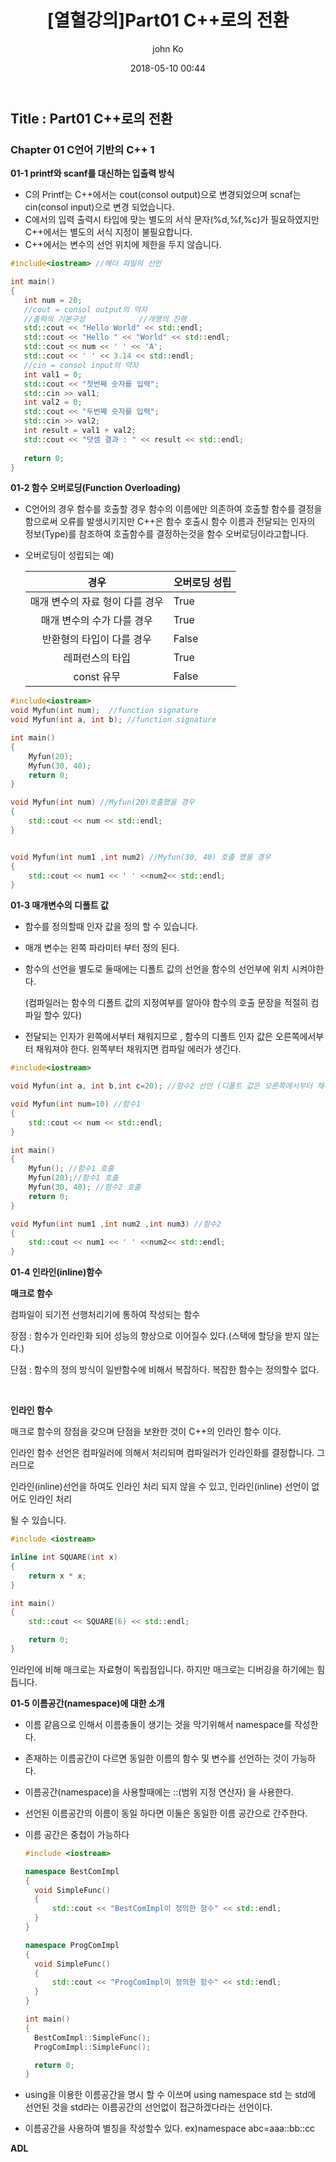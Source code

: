 ﻿---
title: "[열혈강의]Part01 C++로의 전환"
layout: post
date: 2018-05-10 00:44
image: /assets/images/markdown.jpg
headerImage: false
tag:
- CPlusPlus
star: flase
category: blog
author: john Ko
description: Fundamental Programming
---
## Title : Part01 C++로의 전환

### Chapter 01 C언어 기반의 C++ 1 

**01-1 printf와 scanf를 대신하는 입출력 방식**

* C의 Printf는 C++에서는 cout(consol output)으로 변경되었으며 scnaf는 cin(consol input)으로 변경 되었습니다.
* C에서의 입력 출력시 타입에 맞는 별도의 서식 문자(%d,%f,%c)가 필요하였지만 C++에서는 별도의 서식 지정이 불필요합니다. 
* C++에서는 변수의 선언 위치에 제한을 두지 않습니다.

 ```c++
#include<iostream> //헤더 파일의 선언

int main()
{
	int num = 20;
	//cout = consol output의 약자
	//출력의 기본구성            //개행의 진행
	std::cout << "Hello World" << std::endl;
	std::cout << "Hello " << "World" << std::endl;
	std::cout << num << ' ' << 'A';
	std::cout << ' ' << 3.14 << std::endl;
	//cin = consol input의 약자
	int val1 = 0;
	std::cout << "첫번째 숫자를 입력";
	std::cin >> val1;
	int val2 = 0;
	std::cout << "두번째 숫자를 입력";
	std::cin >> val2;
	int result = val1 + val2;
	std::cout << "덧셈 결과 : " << result << std::endl;
    
	return 0;
}
 ```

**01-2 함수 오버로딩(Function Overloading)**

- C언어의 경우 함수를 호출할 경우 함수의 이름에만 의존하여  호출할 함수를 결정을 함으로써 오류를 발생시키지만 C++은 함수 호출시 함수 이름과 전달되는 인자의 정보(Type)를 참조하여 호출함수를 결정하는것을 함수 오버로딩이라고합니다. 

- 오버로딩이 성립되는 예)

  |              경우               | 오버로딩 성립 |
  | :-----------------------------: | ------------- |
  | 매개 변수의 자료 형이 다를 경우 | True          |
  |   매개 변수의 수가 다를 경우    | True          |
  |    반환형의 타입이 다를 경우    | False         |
  |         레퍼런스의 타입         | True          |
  |           const 유무            | False         |

```c++
#include<iostream>
void Myfun(int num);  //function signature
void Myfun(int a, int b); //function signature

int main()
{
	Myfun(20);
	Myfun(30, 40);
    return 0;
}

void Myfun(int num) //Myfun(20)호출했을 경우
{
	std::cout << num << std::endl;
}


void Myfun(int num1 ,int num2) //Myfun(30, 40) 호출 했을 경우 
{
	std::cout << num1 << ' ' <<num2<< std::endl;
}

```



**01-3 매개변수의 디폴트 값**

- 함수를 정의할때 인자 값을 정의 할 수 있습니다.

- 매개 변수는 왼쪽 파라미터 부터 정의 된다.

- 함수의 선언을 별도로 둘때에는 디폴트 값의 선언을 함수의 선언부에 위치 시켜야한다.

  (컴파일러는 함수의 디폴트 값의 지정여부를 알아야 함수의 호출 문장을 적절히 컴파일 할수 있다)

- 전달되는 인자가 왼쪽에서부터 채워지므로 , 함수의 디폴트 인자 값은 오른쪽에서부터 채워져야 한다. 왼쪽부터 채워지면 컴파일 에러가 생긴다.

```c++
#include<iostream>

void Myfun(int a, int b,int c=20); //함수2 선언 (디폴트 값은 오른쪽에서부터 채워져야한다)

void Myfun(int num=10) //함수1
{
	std::cout << num << std::endl;
}

int main()
{
	Myfun(); //함수1 호출
	Myfun(20);//함수1 호출
	Myfun(30, 40); //함수2 호출
    return 0;
}

void Myfun(int num1 ,int num2 ,int num3) //함수2
{
	std::cout << num1 << ' ' <<num2<< std::endl;
}
```



**01-4 인라인(inline)함수**

**매크로 함수**  

컴파일이 되기전 선행처리기에 통하여 작성되는 함수 

장점 : 함수가 인라인화 되어 성능의 향상으로 이어질수 있다.(스택에 할당을 받지 않는다.)

단점 : 함수의 정의 방식이 일반함수에 비해서 복잡하다. 복잡한 함수는 정의할수 없다. 

​         



**인라인 함수**

매크로 함수의 장점을 갖으며 단점을 보완한 것이 C++의 인라인 함수 이다.

인라인 함수 선언은 컴파일러에 의해서 처리되며 컴파일러가 인라인화를 결정합니다. 그러므로

인라인(inline)선언을 하여도 인라인 처리 되지 않을 수 있고, 인라인(inline) 선언이 없어도 인라인 처리

될 수 있습니다.

```c++
#include <iostream>

inline int SQUARE(int x)
{
	return x * x;
}

int main()
{
	std::cout << SQUARE(6) << std::endl;

    return 0;
}

```



인라인에 비해 매크로는 자료형이 독립점입니다. 하지만 매크로는 디버깅을 하기에는 힘듭니다.



**01-5 이름공간(namespace)에 대한 소개**

* 이름 같음으로 인해서 이름충돌이 생기는 것을 막기위해서 namespace를 작성한다.

* 존재하는 이름공간이 다르면 동일한 이름의 함수 및 변수를 선언하는 것이 가능하다.

* 이름공간(namespace)을 사용할때에는 ::(범위 지정 연산자) 을 사용한다.

* 선언된 이름공간의 이름이 동일 하다면 이둘은 동일한 이름 공간으로 간주한다.

* 이름 공간은 중첩이 가능하다

  ```c++
  #include <iostream>
  
  namespace BestComImpl
  {
  	void SimpleFunc()
  	{
  		std::cout << "BestComImpl이 정의한 함수" << std::endl;
  	}
  }
  
  namespace ProgComImpl
  {
  	void SimpleFunc()
  	{
  		std::cout << "ProgComImpl이 정의한 함수" << std::endl;
  	}
  }
  
  int main()
  {
  	BestComImpl::SimpleFunc();
  	ProgComImpl::SimpleFunc();
  
  	return 0;
  }
  ```

* using을 이용한 이름공간을 명시 할 수 이쓰며 using namespace std 는 std에 선언된 것을 std라는 이름공간의 선언없이 접근하겠다라는 선언이다.

* 이름공간을 사용하여 별칭을 작성할수 있다. ex)namespace abc=aaa::bb::cc

**ADL**









